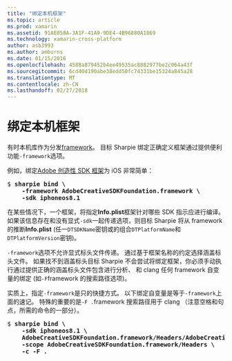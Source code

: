 ```yaml
---
title: "绑定本机框架"
ms.topic: article
ms.prod: xamarin
ms.assetid: 91AE058A-3A1F-41A9-9DE4-4B96880A1869
ms.technology: xamarin-cross-platform
author: asb3993
ms.author: amburns
ms.date: 01/15/2016
ms.openlocfilehash: 4588a879452b4ee49535ac8882977be2c064a43f
ms.sourcegitcommit: 6cd40d190abe38edd50fc74331be15324a845a28
ms.translationtype: MT
ms.contentlocale: zh-CN
ms.lasthandoff: 02/27/2018
---
```

# <a name="binding-native-frameworks"></a>绑定本机框架

有时本机库作为分发[framework](https://developer.apple.com/library/mac/documentation/MacOSX/Conceptual/BPFrameworks/Concepts/WhatAreFrameworks.html)。 目标 Sharpie 绑定正确定义框架通过提供便利功能`-framework`选项。

例如，绑定[Adobe 创造性 SDK 框架](https://creativesdk.adobe.com/downloads.html)为 iOS 非常简单：

<pre>$ <b>sharpie bind \
    -framework AdobeCreativeSDKFoundation.framework \
    -sdk iphoneos8.1</b></pre>

在某些情况下，一个框架，将指定**Info.plist**框架针对哪些 SDK 指示应进行编译。 如果该信息存在和没有显式`-sdk`一起传递选项，则目标 Sharpie 将从 framework 的推断**Info.plist** (任一`DTSDKName`密钥或的组合`DTPlatformName`和`DTPlatformVersion`密钥)。

`-framework`选项不允许显式标头文件传递。 通过基于框架名称的约定选择涵盖标头文件。 如果找不到涵盖标头目标 Sharpie 不会尝试将绑定框架，你必须手动执行通过提供正确的涵盖标头文件包含进行分析、 和 clang 任何 framework 自变量的绑定 (如`-F`framework 的搜索路径选项)。

实质上，指定`-framework`是只的快捷方式。 以下绑定自变量是等于`-framework`上面的速记。
特殊的重要的是`-F .`framework 搜索路径用于 clang （注意空格和句点，所需的命令的一部分）。

<pre>$ <b>sharpie bind \
    -sdk iphoneos8.1 \
    AdobeCreativeSDKFoundation.framework/Headers/AdobeCreativeSDKFoundation.h \
    -scope AdobeCreativeSDKFoundation.framework/Headers \
    -c -F .</b></pre>

